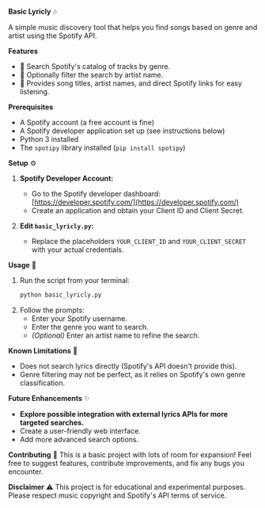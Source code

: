 **Basic Lyricly** 🎶

A simple music discovery tool that helps you find songs based on genre and artist using the Spotify API.

**Features**
*   🔎 Search Spotify's catalog of tracks by genre.
*   🎤 Optionally filter the search by artist name. 
*   🎵 Provides song titles, artist names, and direct Spotify links for easy listening.

**Prerequisites**
*   A Spotify account (a free account is fine)
*   A Spotify developer application set up (see instructions below)
*   Python 3 installed 
*   The `spotipy` library installed (`pip install spotipy`)

**Setup** ⚙️
1.  **Spotify Developer Account:**
    *   Go to the Spotify developer dashboard: [https://developer.spotify.com/](https://developer.spotify.com/)
    *   Create an application and obtain your Client ID and Client Secret.

2.  **Edit `basic_lyricly.py`:**
    *   Replace the placeholders `YOUR_CLIENT_ID` and `YOUR_CLIENT_SECRET` with your actual credentials.

**Usage** 🚀

1.  Run the script from your terminal:
    ```bash
    python basic_lyricly.py
    ```
2.  Follow the prompts:
    *   Enter your Spotify username.
    *   Enter the genre you want to search.
    *   *(Optional)* Enter an artist name to refine the search.

**Known Limitations** 🚧
*   Does not search lyrics directly (Spotify's API doesn't provide this).
*   Genre filtering may not be perfect, as it relies on Spotify's own genre classification.

**Future Enhancements** ✨
*   **Explore possible integration with external lyrics APIs for more targeted searches.**
*   Create a user-friendly web interface.
*   Add more advanced search options.

**Contributing** 🤝
This is a basic project with lots of room for expansion! Feel free to suggest features, contribute improvements, and fix any bugs you encounter. 

**Disclaimer** ⚠️
This project is for educational and experimental purposes. Please respect music copyright and Spotify's API terms of service. 
